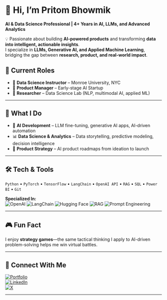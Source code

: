 # 👋 Hi, I’m **Pritom Bhowmik**  
**AI & Data Science Professional | 4+ Years in AI, LLMs, and Advanced Analytics**  

💡 Passionate about building **AI-powered products** and transforming **data into intelligent, actionable insights**.  
I specialize in **LLMs, Generative AI, and Applied Machine Learning**, bridging the gap between **research, product, and real-world impact**.  


## 🚀 Current Roles  
- 💼 **Data Science Instructor** – Monroe University, NYC  
- 🚀 **Product Manager** – Early-stage AI Startup  
- 🔬 **Researcher** – Data Science Lab (NLP, multimodal AI, applied ML)  

---

## 💼 What I Do  
- 🤖 **AI Development** – LLM fine-tuning, generative AI apps, AI-driven automation  
- 📊 **Data Science & Analytics** – Data storytelling, predictive modeling, decision intelligence  
- 🧩 **Product Strategy** – AI product roadmaps from ideation to launch  

---

## 🛠 Tech & Tools  
`Python` • `PyTorch` • `TensorFlow` • `LangChain` • `OpenAI API` • `RAG` • `SQL` • `Power BI` • `Git`  

**Specialized In:**  
![OpenAI](https://img.shields.io/badge/OpenAI-412991?style=for-the-badge&logo=openai&logoColor=white)
![LangChain](https://img.shields.io/badge/LangChain-121212?style=for-the-badge&logo=chainlink&logoColor=white)
![Hugging Face](https://img.shields.io/badge/Hugging%20Face-FFD21E?style=for-the-badge&logo=huggingface&logoColor=black)
![RAG](https://img.shields.io/badge/RAG-00A0DC?style=for-the-badge&logo=data:image/svg+xml;base64,PHN2ZyB4bWxucz0iaHR0cDovL3d3dy53My5vcmcvMjAwMC9zdmciIHZpZXdCb3g9IjAgMCAyNCAyNCI+PC9zdmc+&logoColor=white)
![Prompt Engineering](https://img.shields.io/badge/Prompt%20Engineering-FF4088?style=for-the-badge&logo=prompt&logoColor=white)

---

## 🎮 Fun Fact  
I enjoy **strategy games**—the same tactical thinking I apply to AI-driven problem-solving helps me win virtual battles.  

---

## 🤝 Connect With Me  

[![Portfolio](https://img.shields.io/badge/Portfolio-000000?style=for-the-badge&logo=About.me&logoColor=white)](https://pritom02bh.github.io)  
[![LinkedIn](https://img.shields.io/badge/LinkedIn-%230077B5.svg?style=for-the-badge&logo=linkedin&logoColor=white)](https://linkedin.com/in/pritom-bhowmik-296285337)  
[![X](https://img.shields.io/badge/X-black.svg?style=for-the-badge&logo=X&logoColor=white)](https://x.com/pritombhowmik_1)  

---
